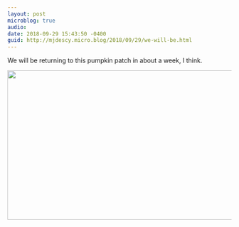 ```yaml
---
layout: post
microblog: true
audio: 
date: 2018-09-29 15:43:50 -0400
guid: http://mjdescy.micro.blog/2018/09/29/we-will-be.html
---
```

We will be returning to this pumpkin patch in about a week, I think.

<img src="http://micro.mjdescy.me/uploads/2018/7dfb2ed247.jpg" width="600" height="337" />
